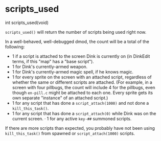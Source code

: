 # scripts_used

<Prototype>int scripts_used(void)</Prototype>

`scripts_used()` will return the number of scripts being used right now.

In a well-behaved, well-debugged dmod, the count will be a total of the following:

- 1 if a script is attached to the screen Dink is currently on (in DinkEdit terms, if this "map" has a "base script").
- 1 for Dink's currently-armed weapon.
- 1 for Dink's currently-armed magic spell, if he knows magic.
- 1 for every sprite on the screen with an attached script, regardless of whether the same or different scripts are attached. (For example, in a screen with four pillbugs, the count will include 4 for the pillbugs, even though `en-pill.c` might be attached to each one. Every sprite gets its own separate "instance" of an attached script.)
- 1 for any script that has done a `script_attach(1000)` and not done a `kill_this_task()`.
- 1 for any script that has done a `script_attach(0)` while Dink was on the current screen.
· 1 for any active `key-##` summoned scripts.

If there are more scripts than expected, you probably have not been using `kill_this_task()` from spawned or `script_attach(1000)` scripts.
